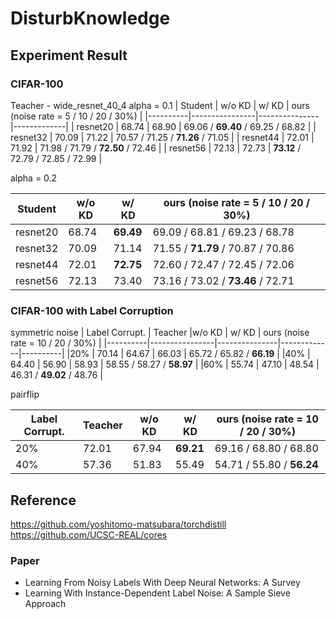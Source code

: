 # DisturbKnowledge

## Experiment Result
### CIFAR-100
Teacher - wide_resnet_40_4
alpha = 0.1
|  Student  |  w/o KD | w/ KD |  ours (noise rate = 5 / 10 / 20 / 30%) |
|----------|----------------|---------------|-------------|
| resnet20 | 68.74 | 68.90 | 69.06 / **69.40** / 69.25 / 68.82 | 
| resnet32 | 70.09 | 71.22 | 70.57 / 71.25 / **71.26** / 71.05 |
| resnet44 | 72.01 | 71.92 | 71.98 / 71.79 / **72.50** / 72.46 |
| resnet56 | 72.13 | 72.73 | **73.12** / 72.79 / 72.85 / 72.99 |

alpha = 0.2

|  Student  |  w/o KD | w/ KD |  ours (noise rate = 5 / 10 / 20 / 30%) |
|----------|----------------|---------------|-------------|
| resnet20 | 68.74 | **69.49** | 69.09 / 68.81 / 69.23 / 68.78 |
| resnet32 | 70.09 | 71.14 | 71.55 / **71.79** / 70.87 / 70.86 |
| resnet44 | 72.01 | **72.75** | 72.60 / 72.47 / 72.45 / 72.06 |
| resnet56 | 72.13 | 73.40 | 73.16 / 73.02 / **73.46** / 72.71 |

### CIFAR-100 with Label Corruption
symmetric noise
|  Label Corrupt.  |  Teacher |w/o KD | w/ KD |  ours (noise rate = 10 / 20 / 30%) |
|----------|----------------|---------------|-------------|----------|
|20% | 70.14 | 64.67 | 66.03 | 65.72 / 65.82 / **66.19** |
|40% | 64.40 | 56.90 | 58.93 | 58.55 / 58.27 / **58.97** |
|60% | 55.74 | 47.10 | 48.54 | 46.31 / **49.02** / 48.76 |

pairflip

|  Label Corrupt.  |  Teacher |w/o KD | w/ KD |  ours (noise rate = 10 / 20 / 30%) |
|----------|----------------|---------------|-------------|----------|
|20% | 72.01 | 67.94 | **69.21** | 69.16 / 68.80 / 68.80 |
|40% | 57.36 | 51.83 | 55.49 | 54.71 / 55.80 / **56.24** |

## Reference
https://github.com/yoshitomo-matsubara/torchdistill
https://github.com/UCSC-REAL/cores
### Paper
- Learning From Noisy Labels With Deep Neural Networks: A Survey
- Learning With Instance-Dependent Label Noise: A Sample Sieve Approach
